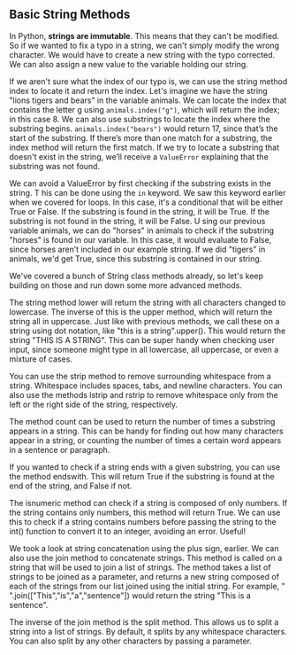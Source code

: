 ## Basic String Methods

In Python, **strings are immutable**. This means that they can't be modified. 
So if we wanted to fix a typo in a string, we can't simply modify the wrong character. 
We would have to create a new string with the typo corrected. 
We can also assign a new value to the variable holding our string.

If we aren't sure what the index of our typo is, we can use the string method index to locate it and return the index.
Let's imagine we have the string "lions tigers and bears" in the variable animals.
We can locate the index that contains the letter g using `animals.index("g")`, which will return the index; in this case 8. 
We can also use substrings to locate the index where the substring begins. `animals.index("bears")` would return 17, 
since that’s the start of the substring. If there’s more than one match for a substring, the index method will return the first match. 
If we try to locate a substring that doesn't exist in the string, we’ll receive a `ValueError` explaining that the substring was not found.

We can avoid a ValueError by first checking if the substring exists in the string. T
his can be done using the `in` keyword. We saw this keyword earlier when we covered for loops. 
In this case, it's a conditional that will be either True or False. If the substring is found in the string, it will be True. 
If the substring is not found in the string, it will be False. U
sing our previous variable animals, we can do "horses" in animals to check if the substring "horses" is found in our variable. 
In this case, it would evaluate to False, since horses aren’t included in our example string. 
If we did "tigers" in animals, we'd get True, since this substring is contained in our string.


We've covered a bunch of String class methods already, so let's keep building on those and run down some more advanced methods.

The string method lower will return the string with all characters changed to lowercase. The inverse of this is the upper method, which will return the string all in uppercase. Just like with previous methods, we call these on a string using dot notation, like "this is a string".upper(). This would return the string "THIS IS A STRING". This can be super handy when checking user input, since someone might type in all lowercase, all uppercase, or even a mixture of cases.

You can use the strip method to remove surrounding whitespace from a string. Whitespace includes spaces, tabs, and newline characters. You can also use the methods  lstrip and rstrip to remove whitespace only from the left or the right side of the string, respectively.

The method count can be used to return the number of times a substring appears in a string. This can be handy for finding out how many characters appear in a string, or counting the number of times a certain word appears in a sentence or paragraph.

If you wanted to check if a string ends with a given substring, you can use the method endswith. This will return True if the substring is found at the end of the string, and False if not.

The isnumeric method can check if a string is composed of only numbers. If the string contains only numbers, this method will return True. We can use this to check if a string contains numbers before passing the string to the int() function to convert it to an integer, avoiding an error. Useful!

We took a look at string concatenation using the plus sign, earlier. We can also use the join method to concatenate strings. This method is called on a string that will be used to join a list of strings. The method takes a list of strings to be joined as a parameter, and returns a new string composed of each of the strings from our list joined using the initial string. For example, " ".join(["This","is","a","sentence"]) would return the string "This is a sentence".

The inverse of the join method is the split method. This allows us to split a string into a list of strings. By default, it splits by any whitespace characters. You can also split by any other characters by passing a parameter.
